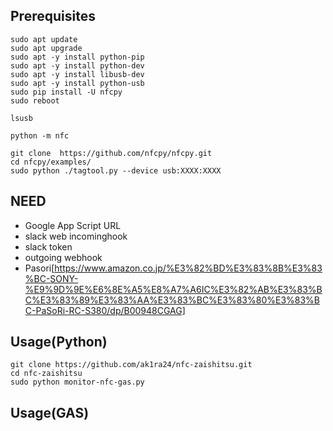 ## Prerequisites
```
sudo apt update
sudo apt upgrade
sudo apt -y install python-pip
sudo apt -y install python-dev
sudo apt -y install libusb-dev
sudo apt -y install python-usb
sudo pip install -U nfcpy
sudo reboot

lsusb

python -m nfc

git clone  https://github.com/nfcpy/nfcpy.git
cd nfcpy/examples/
sudo python ./tagtool.py --device usb:XXXX:XXXX
```

## NEED
* Google App Script URL
* slack web incominghook
* slack token
* outgoing webhook
* Pasori[https://www.amazon.co.jp/%E3%82%BD%E3%83%8B%E3%83%BC-SONY-%E9%9D%9E%E6%8E%A5%E8%A7%A6IC%E3%82%AB%E3%83%BC%E3%83%89%E3%83%AA%E3%83%BC%E3%83%80%E3%83%BC-PaSoRi-RC-S380/dp/B00948CGAG]

## Usage(Python)
```
git clone https://github.com/ak1ra24/nfc-zaishitsu.git
cd nfc-zaishitsu
sudo python monitor-nfc-gas.py
```

## Usage(GAS)
